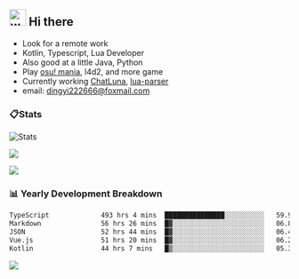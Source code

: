 ## <img alt="wave" src="https://raw.githubusercontent.com/MartinHeinz/MartinHeinz/master/wave.gif" width="30px"> Hi there

- Look for a remote work
- Kotlin, Typescript, Lua Developer
- Also good at a little Java, Python
- Play [osu! mania](https://osu.ppy.sh/users/29808669), l4d2, and more game
- Currently working [ChatLuna](https://github.com/ChatLunaLab), [lua-parser](https://github.com/dingyi222666/lua-parser)
- email: [dingyi222666@foxmail.com](mailto:dingyi222666@foxmail.com)

### 📋Stats

![Stats](https://github-readme-stats.vercel.app/api?username=dingyi222666&show_icons=true&icon_color=47A69E&title_color=47A69E&count_private=true)    

![](https://api.githubtrends.io/user/svg/dingyi222666/langs?time_range=one_year&include_private=True&loc_metric=changed&theme=classic)

![](http://github-profile-summary-cards.vercel.app/api/cards/productive-time?username=dingyi222666&theme=nord_dark&utcOffset=8)

### 📊 Yearly Development Breakdown

<!--START_SECTION:waka-->

```txt
TypeScript             493 hrs 4 mins  ███████████████░░░░░░░░░░   59.90 %
Markdown               56 hrs 26 mins  █▓░░░░░░░░░░░░░░░░░░░░░░░   06.86 %
JSON                   52 hrs 44 mins  █▓░░░░░░░░░░░░░░░░░░░░░░░   06.41 %
Vue.js                 51 hrs 20 mins  █▓░░░░░░░░░░░░░░░░░░░░░░░   06.24 %
Kotlin                 44 hrs 7 mins   █▒░░░░░░░░░░░░░░░░░░░░░░░   05.36 %
```

<!--END_SECTION:waka-->

![](https://komarev.com/ghpvc/?username=dingyi222666)
